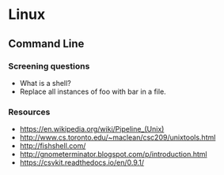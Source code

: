 # Linux

## Command Line
### Screening questions
* What is a shell?
* Replace all instances of foo with bar in a file.

### Resources
* https://en.wikipedia.org/wiki/Pipeline_(Unix)
* http://www.cs.toronto.edu/~maclean/csc209/unixtools.html
* http://fishshell.com/
* http://gnometerminator.blogspot.com/p/introduction.html
* https://csvkit.readthedocs.io/en/0.9.1/
